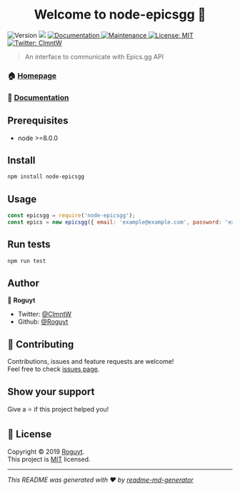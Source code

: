 <h1 align="center">Welcome to node-epicsgg 👋</h1>
<p>
  <img alt="Version" src="https://img.shields.io/npm/v/node-epicsgg.svg">
  <img src="https://img.shields.io/badge/node-%3E%3D8.0.0-blue.svg" />
  <a href="https://roguyt.github.io/node-epicsgg/">
    <img alt="Documentation" src="https://img.shields.io/badge/documentation-yes-brightgreen.svg" target="_blank" />
  </a>
  <a href="https://github.com/Roguyt/node-epicsgg/graphs/commit-activity">
    <img alt="Maintenance" src="https://img.shields.io/badge/Maintained%3F-yes-green.svg" target="_blank" />
  </a>
  <a href="https://github.com/Roguyt/node-epicsgg/blob/master/LICENSE">
    <img alt="License: MIT" src="https://img.shields.io/badge/License-MIT-yellow.svg" target="_blank" />
  </a>
  <a href="https://twitter.com/ClmntW">
    <img alt="Twitter: ClmntW" src="https://img.shields.io/twitter/follow/ClmntW.svg?style=social" target="_blank" />
  </a>
</p>

> An interface to communicate with Epics.gg API

### 🏠 [Homepage](https://github.com/Roguyt/node-epicsgg#readme)
### 📝 [Documentation](https://roguyt.github.io/node-epicsgg/)

## Prerequisites

- node >=8.0.0

## Install

```sh
npm install node-epicsgg
```

## Usage

```js
const epicsgg = require('node-epicsgg');
const epics = new epicsgg({ email: 'example@example.com', password: 'example123' });
```

## Run tests

```sh
npm run test
```

## Author

👤 **Roguyt**

* Twitter: [@ClmntW](https://twitter.com/ClmntW)
* Github: [@Roguyt](https://github.com/Roguyt)

## 🤝 Contributing

Contributions, issues and feature requests are welcome!<br />Feel free to check [issues page](https://github.com/Roguyt/node-epicsgg/issues).

## Show your support

Give a ⭐️ if this project helped you!

## 📝 License

Copyright © 2019 [Roguyt](https://github.com/Roguyt).<br />
This project is [MIT](https://github.com/Roguyt/node-epicsgg/blob/master/LICENSE) licensed.

***
_This README was generated with ❤️ by [readme-md-generator](https://github.com/kefranabg/readme-md-generator)_
